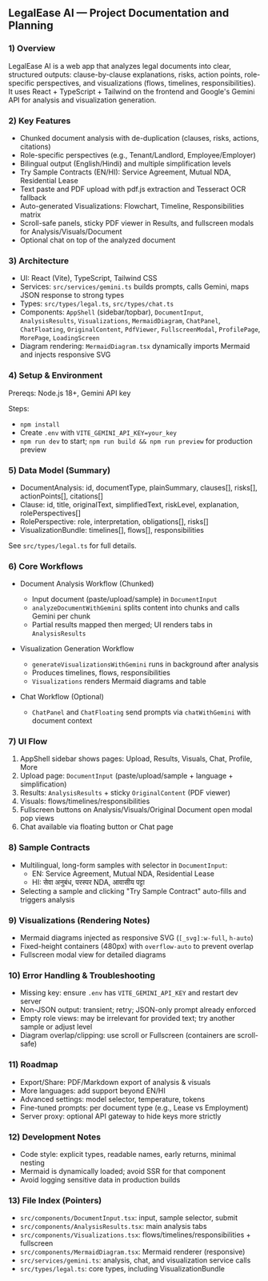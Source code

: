 ## LegalEase AI — Project Documentation and Planning

### 1) Overview

LegalEase AI is a web app that analyzes legal documents into clear, structured outputs: clause-by-clause explanations, risks, action points, role-specific perspectives, and visualizations (flows, timelines, responsibilities). It uses React + TypeScript + Tailwind on the frontend and Google's Gemini API for analysis and visualization generation.

### 2) Key Features

- Chunked document analysis with de-duplication (clauses, risks, actions, citations)
- Role-specific perspectives (e.g., Tenant/Landlord, Employee/Employer)
- Bilingual output (English/Hindi) and multiple simplification levels
- Try Sample Contracts (EN/HI): Service Agreement, Mutual NDA, Residential Lease
- Text paste and PDF upload with pdf.js extraction and Tesseract OCR fallback
- Auto-generated Visualizations: Flowchart, Timeline, Responsibilities matrix
- Scroll-safe panels, sticky PDF viewer in Results, and fullscreen modals for Analysis/Visuals/Document
- Optional chat on top of the analyzed document

### 3) Architecture

- UI: React (Vite), TypeScript, Tailwind CSS
- Services: `src/services/gemini.ts` builds prompts, calls Gemini, maps JSON response to strong types
- Types: `src/types/legal.ts`, `src/types/chat.ts`
- Components: `AppShell` (sidebar/topbar), `DocumentInput`, `AnalysisResults`, `Visualizations`, `MermaidDiagram`, `ChatPanel`, `ChatFloating`, `OriginalContent`, `PdfViewer`, `FullscreenModal`, `ProfilePage`, `MorePage`, `LoadingScreen`
- Diagram rendering: `MermaidDiagram.tsx` dynamically imports Mermaid and injects responsive SVG

### 4) Setup & Environment

Prereqs: Node.js 18+, Gemini API key

Steps:

- `npm install`
- Create `.env` with `VITE_GEMINI_API_KEY=your_key`
- `npm run dev` to start; `npm run build && npm run preview` for production preview

### 5) Data Model (Summary)

- DocumentAnalysis: id, documentType, plainSummary, clauses[], risks[], actionPoints[], citations[]
- Clause: id, title, originalText, simplifiedText, riskLevel, explanation, rolePerspectives[]
- RolePerspective: role, interpretation, obligations[], risks[]
- VisualizationBundle: timelines[], flows[], responsibilities

See `src/types/legal.ts` for full details.

### 6) Core Workflows

- Document Analysis Workflow (Chunked)

  - Input document (paste/upload/sample) in `DocumentInput`
  - `analyzeDocumentWithGemini` splits content into chunks and calls Gemini per chunk
  - Partial results mapped then merged; UI renders tabs in `AnalysisResults`

- Visualization Generation Workflow

  - `generateVisualizationsWithGemini` runs in background after analysis
  - Produces timelines, flows, responsibilities
  - `Visualizations` renders Mermaid diagrams and table

- Chat Workflow (Optional)
  - `ChatPanel` and `ChatFloating` send prompts via `chatWithGemini` with document context

### 7) UI Flow

1. AppShell sidebar shows pages: Upload, Results, Visuals, Chat, Profile, More
2. Upload page: `DocumentInput` (paste/upload/sample + language + simplification)
3. Results: `AnalysisResults` + sticky `OriginalContent` (PDF viewer)
4. Visuals: flows/timelines/responsibilities
5. Fullscreen buttons on Analysis/Visuals/Original Document open modal pop views
6. Chat available via floating button or Chat page

### 8) Sample Contracts

- Multilingual, long-form samples with selector in `DocumentInput`:
  - EN: Service Agreement, Mutual NDA, Residential Lease
  - HI: सेवा अनुबंध, परस्पर NDA, आवासीय पट्टा
- Selecting a sample and clicking "Try Sample Contract" auto-fills and triggers analysis

### 9) Visualizations (Rendering Notes)

- Mermaid diagrams injected as responsive SVG (`[_svg]:w-full`, `h-auto`)
- Fixed-height containers (480px) with `overflow-auto` to prevent overlap
- Fullscreen modal view for detailed diagrams

### 10) Error Handling & Troubleshooting

- Missing key: ensure `.env` has `VITE_GEMINI_API_KEY` and restart dev server
- Non-JSON output: transient; retry; JSON-only prompt already enforced
- Empty role views: may be irrelevant for provided text; try another sample or adjust level
- Diagram overlap/clipping: use scroll or Fullscreen (containers are scroll-safe)

### 11) Roadmap

- Export/Share: PDF/Markdown export of analysis & visuals
- More languages: add support beyond EN/HI
- Advanced settings: model selector, temperature, tokens
- Fine-tuned prompts: per document type (e.g., Lease vs Employment)
- Server proxy: optional API gateway to hide keys more strictly

### 12) Development Notes

- Code style: explicit types, readable names, early returns, minimal nesting
- Mermaid is dynamically loaded; avoid SSR for that component
- Avoid logging sensitive data in production builds

### 13) File Index (Pointers)

- `src/components/DocumentInput.tsx`: input, sample selector, submit
- `src/components/AnalysisResults.tsx`: main analysis tabs
- `src/components/Visualizations.tsx`: flows/timelines/responsibilities + fullscreen
- `src/components/MermaidDiagram.tsx`: Mermaid renderer (responsive)
- `src/services/gemini.ts`: analysis, chat, and visualization service calls
- `src/types/legal.ts`: core types, including VisualizationBundle
